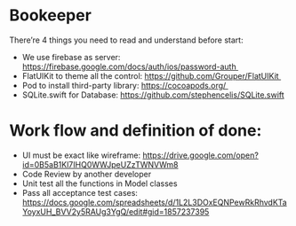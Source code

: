 # Bookeeper

There’re 4 things you need to read and understand before start: 

* We use firebase as server: https://firebase.google.com/docs/auth/ios/password-auth 
* FlatUIKit to theme all the control: https://github.com/Grouper/FlatUIKit 
* Pod to install third-party library: https://cocoapods.org/ 
* SQLite.swift for Database: https://github.com/stephencelis/SQLite.swift

# Work flow and definition of done:

* UI must be exact like wireframe: https://drive.google.com/open?id=0B5aB1Kl7IHQ0WWJpeUZzTWNVWm8
* Code Review by another developer
* Unit test all the functions in Model classes
* Pass all acceptance test cases: https://docs.google.com/spreadsheets/d/1L2L3DOxEQNPewRkRhvdKTaYoyxUH_BVV2y5RAUg3YgQ/edit#gid=1857237395


